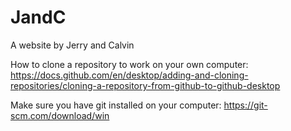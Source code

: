 # JandC
A website by Jerry and Calvin

How to clone a repository to work on your own computer:
https://docs.github.com/en/desktop/adding-and-cloning-repositories/cloning-a-repository-from-github-to-github-desktop

Make sure you have git installed on your computer:
https://git-scm.com/download/win
